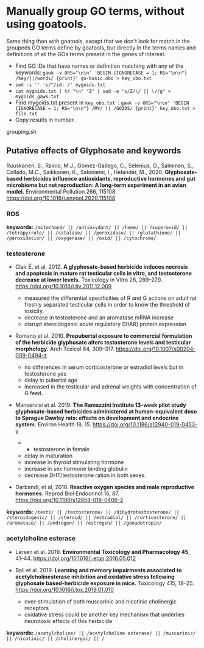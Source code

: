 # Manually group GO terms, without using goatools. 

Same thing than with goatools, except that we don't look for match in the groupeds GO terms define by goatools, but directly in the terms names and definitions of all the GOs terms present in the genes of interest. 

- Find GO IDs that have names or definition matching with any of the keywords: `gawk -v ORS="\n\n" 'BEGIN {IGNORECASE = 1; RS="\n\n"} /key/||/words/ {print}' go-basic.obo > key_obo.txt`
- `sed -i '' 's/^/id: /' mygoids.txt`
- `cat mygoids.txt | tr "\n" "Z" | sed -e "s/Z/\/ || \//g" > mygoids_gawk.txt`
- Find mygoids.txt present in `key_obo.txt `: `gawk -v ORS="\n\n" 'BEGIN {IGNORECASE = 1; RS="\n\n"} /MY/ || /GOIDS/ {print}' key_obo.txt > file.txt`
- Copy results in number. 

grouping.sh 

## Putative effects of Glyphosate and keywords
Ruuskanen, S., Rainio, M.J., Gómez-Gallego, C., Selenius, O., Salminen, S., Collado, M.C., Saikkonen, K., Saloniemi, I., Helander, M., 2020. **Glyphosate-based herbicides influence antioxidants, reproductive hormones and gut microbiome but not reproduction: A long-term experiment in an avian model.** Environmental Pollution 266, 115108. <https://doi.org/10.1016/j.envpol.2020.115108>

### ROS 

**keywords:** `/mitochond/ || /antioxydant/ || /heme/ || /superoxid/ || /tetrapyrrole/ || /catalase/ || /peroxidase/ || /glutathione/ || /peroxidation/ || /oxygenase/ || /oxid/ || /cytochrome/` 


### testosterone 
- Clair É. et al, 2012. **A glyphosate-based herbicide induces necrosis and apoptosis in mature rat testicular cells in vitro, and testosterone decrease at lower levels.** Toxicology in Vitro 26, 269–279. <https://doi.org/10.1016/j.tiv.2011.12.009>
	- measured the differential specificities of R and G actions on adult rat freshly separated testicular cells in order to know the threshold of toxicity. 
	- decrease in testosterone and an aromatase mRNA increase
	- disrupt steroidogenic acute regulatory (StAR) protein expression

- Romano et al. 2010. **Prepubertal exposure to commercial formulation of the herbicide glyphosate alters testosterone levels and testicular morphology.** Arch Toxicol 84, 309–317. <https://doi.org/10.1007/s00204-009-0494-z>
	- no differences in serum corticosterone or estradiol levels but in testosterone yes
	- delay in pubertal age
	- increased in the testicular and adrenal weights with concentration of G feed.

- Manservisi et al. 2019. **The Ramazzini Institute 13-week pilot study glyphosate-based herbicides administered at human-equivalent dose to Sprague Dawley rats: effects on development and endocrine system.** Environ Health 18, 15. <https://doi.org/10.1186/s12940-019-0453-y>
	- + testosterone in female
	- delay in maturation 
	- increase in thyroid stimulating hormone
	- increase in sex hormone binding globulin
	- decrease DHT/testosterone ration in both sexes. 

- Darbandi, et al, 2018. **Reactive oxygen species and male reproductive hormones.** Reprod Biol Endocrinol 16, 87. https://doi.org/10.1186/s12958-018-0406-2



**keywords**: `/testi/ || /testosterone/ || /dihydrotestosterone/ || /steroidogenic/ || /steroid/ || /estradiol/ || /corticosterone/ || /aromatase/ || /androgen/ || /estrogen/ || /gonadotropin/`

### acetylcholine esterase
- Larsen et al. 2019. **Environmental Toxicology and Pharmacology 45**, 41–44. <https://doi.org/10.1016/j.etap.2016.05.012>

- Bali et al. 2019. **Learning and memory impairments associated to acetylcholinesterase inhibition and oxidative stress following glyphosate based-herbicide exposure in mice.** Toxicology 415, 18–25. <https://doi.org/10.1016/j.tox.2019.01.010>
	- over-stimulation of both muscarinic and nicotinic cholinergic receptors
	- oxidative stress could be another key mechanism that underlies neurotoxic effects of this herbicide


**keywords:** `/acetylcholine/ || /acetylcholine esterase/ || /muscarinic/ || /nicotinic/ || /cholinergic/ || /`



